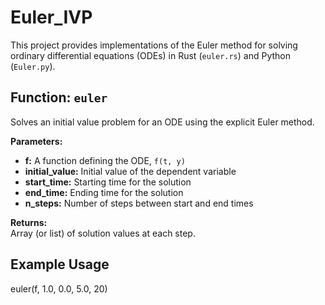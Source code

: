 # Euler_IVP
This project provides implementations of the Euler method for solving ordinary differential equations (ODEs) in Rust (`euler.rs`) and Python (`Euler.py`).

## Function: `euler`

Solves an initial value problem for an ODE using the explicit Euler method.

**Parameters:**

- **f:** A function defining the ODE, `f(t, y)`
- **initial_value:** Initial value of the dependent variable
- **start_time:** Starting time for the solution
- **end_time:** Ending time for the solution
- **n_steps:** Number of steps between start and end times

**Returns:**  
Array (or list) of solution values at each step.

## Example Usage

euler(f, 1.0, 0.0, 5.0, 20)
